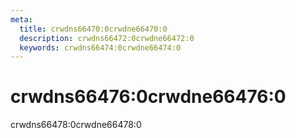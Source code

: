 ```yaml
---
meta:
  title: crwdns66470:0crwdne66470:0
  description: crwdns66472:0crwdne66472:0
  keywords: crwdns66474:0crwdne66474:0
---
```


# crwdns66476:0crwdne66476:0
crwdns66478:0crwdne66478:0

<entry-ad />

<doc-footer />
